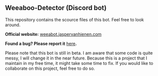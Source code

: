 ## Weeaboo-Detector (Discord bot)

This repository contains the scource files of this bot. Feel free to look around.

**Official website:** [weeabot.jaspervanhienen.com](https://weeabot.jaspervanhienen.com/)

**Found a bug? Please report it** [here](https://github.com/jjasspper/Weeaboo-Detector/issues)**.**

Please note that this bot is still in beta. I am aware that some code is quite messy, I will change it in the near future.
Because this is a project that I maintain in my free time, it might take some time to fix. If you would like to collaborate on this project, feel free to do so.
